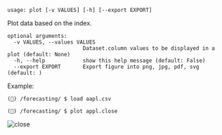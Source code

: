 ```
usage: plot [-v VALUES] [-h] [--export EXPORT]
```

Plot data based on the index.

```
optional arguments:
  -v VALUES, --values VALUES
                        Dataset.column values to be displayed in a plot (default: None)
  -h, --help            show this help message (default: False)
  --export EXPORT       Export figure into png, jpg, pdf, svg (default: )

```

Example:
```
(🦋) /forecasting/ $ load aapl.csv

(🦋) /forecasting/ $ plot appl.close
```
![close](TODO)
